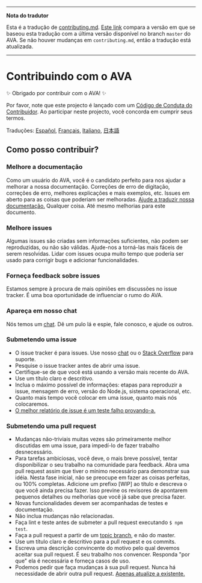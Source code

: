 ___
**Nota do tradutor**

Esta é a tradução de [contributing.md](https://github.com/avajs/ava/blob/master/contributing.md). [Este link](https://github.com/avajs/ava/compare/d72723b9154f992b62b1e995bd7756cb93e7674c...master) compara a versão em que se baseou esta tradução com a última versão disponível no branch `master` do AVA. Se não houver mudanças em `contributing.md`, então a tradução está atualizada.
___

# Contribuindo com o AVA

✨ Obrigado por contribuir com o AVA! ✨

Por favor, note que este projecto é lançado com um [Código de Conduta do Contribuidor](code-of-conduct.md). Ao participar neste projecto, você concorda em cumprir seus termos.

Traduções: [Español](https://github.com/avajs/ava-docs/blob/master/es_ES/contributing.md), [Français](https://github.com/avajs/ava-docs/blob/master/fr_FR/contributing.md), [Italiano](https://github.com/avajs/ava-docs/blob/master/it_IT/contributing.md), [日本語](https://github.com/avajs/ava-docs/blob/master/ja_JP/contributing.md)

## Como posso contribuir?

### Melhore a documentação

Como um usuário do AVA, você é o candidato perfeito para nos ajudar a melhorar a nossa documentação. Correções de erro de digitação, correções de erro, melhores explicações e mais exemplos, etc. Issues em aberto para as coisas que poderiam ser melhoradas. [Ajude a traduzir nossa documentação.](https://github.com/avajs/ava-docs) Qualquer coisa. Até mesmo melhorias para este documento.

### Melhore issues

Algumas issues são criadas sem informações suficientes, não podem ser reproduzidas, ou não são válidas. Ajude-nos a torná-las mais fáceis de serem resolvidas. Lidar com issues ocupa muito tempo que poderia ser usado para corrigir bugs e adicionar funcionalidades.

### Forneça feedback sobre issues

Estamos sempre à procura de mais opiniões em discussões no issue tracker. É uma boa oportunidade de influenciar o rumo do AVA.

### Apareça em nosso chat

Nós temos um [chat](https://gitter.im/avajs/ava). Dê um pulo lá e espie, fale conosco, e ajude os outros.

### Submetendo uma issue

- O issue tracker é para issues. Use nosso [chat](https://gitter.im/avajs/ava) ou o [Stack Overflow](https://stackoverflow.com/questions/tagged/ava) para suporte.
- Pesquise o issue tracker antes de abrir uma issue.
- Certifique-se de que você está usando a versão mais recente do AVA.
- Use um título claro e descritivo.
- Inclua o máximo possível de informações: etapas para reproduzir a issue, mensagem de erro, versão do Node.js, sistema operacional, etc.
- Quanto mais tempo você colocar em uma issue, quanto mais nós colocaremos.
- [O melhor relatório de issue é um teste falho provando-a.](https://twitter.com/sindresorhus/status/579306280495357953)

### Submetendo uma pull request

- Mudanças não-triviais muitas vezes são primeiramente melhor discutidas em uma issue, para impedí-lo de fazer trabalho desnecessário.
- Para tarefas ambiciosas, você deve, o mais breve possível, tentar disponibilizar o seu trabalho na comunidade para feedback. Abra uma pull request assim que tiver o mínimo necessário para demonstrar sua idéia. Nesta fase inicial, não se preocupe em fazer as coisas perfeitas, ou 100% completas. Adicione um prefixo [WIP] ao título e descreva o que você ainda precisa fazer. Isso previne os revisores de apontarem pequenos detalhes ou melhorias que você já sabe que precisa fazer.
- Novas funcionalidades devem ser acompanhadas de testes e documentação.
- Não inclua mudanças não relacionadas.
- Faça lint e teste antes de submeter a pull request executando `$ npm test`.
- Faça a pull request a partir de um [topic branch](https://github.com/dchelimsky/rspec/wiki/Topic-Branches), e não do master.
- Use um título claro e descritivo para a pull request e os commits.
- Escreva uma descrição convincente do motivo pelo qual devemos aceitar sua pull request. É seu trabalho nos convencer. Responda "por que" ela é necessária e forneça casos de uso.
- Podemos pedir que faça mudanças à sua pull request. Nunca há necessidade de abrir outra pull request. [Apenas atualize a existente.](https://github.com/RichardLitt/knowledge/blob/master/github/amending-a-commit-guide.md)
